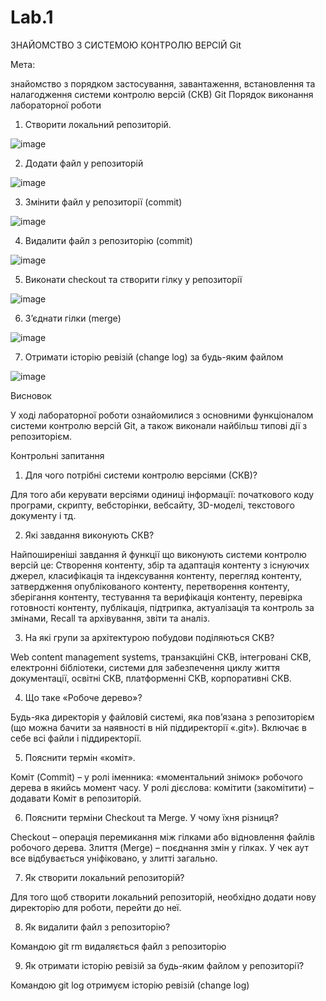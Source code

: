 # Lab.1

ЗНАЙОМСТВО З СИСТЕМОЮ КОНТРОЛЮ ВЕРСІЙ Git

Мета:

знайомство з порядком застосування, завантаження, встановлення та налагодження системи контролю версій (СКВ) Git
Порядок виконання лабораторної роботи

1. Створити локальний репозиторій.

![image](https://user-images.githubusercontent.com/46502035/201206998-24825305-9f21-4cc8-b237-54aa1aef716a.png)

2. Додати файл у репозиторій

![image](https://user-images.githubusercontent.com/46502035/201212877-5f5d17ee-efd0-42bf-a109-6ae191a81762.png)

3. Змінити файл у репозиторії (commit)

![image](https://user-images.githubusercontent.com/46502035/201215434-2bfa21b6-470b-485d-a4e0-fc42e7daf178.png)

4. Видалити файл з репозиторію (commit)

![image](https://user-images.githubusercontent.com/46502035/201216986-db5f1a51-7ec1-42d4-9844-48f6c40a1472.png)

5. Виконати checkout та створити гілку у репозиторії

![image](https://user-images.githubusercontent.com/46502035/201218154-b11f98f8-92a2-4ef2-906f-90cf9257ae66.png)

6. З’єднати гілки (merge)

![image](https://user-images.githubusercontent.com/46502035/201218285-5b83c14f-dc9f-4657-aec7-02df0e4f42c6.png)

7. Отримати історію ревізій (change log) за будь-яким файлом

![image](https://user-images.githubusercontent.com/46502035/201218414-674c4dcb-30b0-4dae-8ae9-67cab95351f3.png)


Висновок

У ході лабораторної роботи ознайомилися з основними функціоналом системи контролю версій Git, а також виконали найбільш типові дії з репозиторієм.

Контрольні запитання

1. Для чого потрібні системи контролю версіями (СКВ)?

Для того аби керувати версіями одиниці інформації: початкового коду програми, скрипту, вебсторінки, вебсайту, 3D-моделі, текстового документу і тд.

2. Які завдання виконують СКВ?

Найпоширеніші завдання й функції що виконують системи контролю версій це: Створення контенту, збір та адаптація контенту з існуючих джерел, класифікація та індексування контенту, перегляд контенту, затвердження опублікованого контенту, перетворення контенту, зберігання контенту, тестування та верифікація контенту, перевірка готовності контенту, публікація, підтрипка, актуалізація та контроль за змінами, Recall та архівування, звіти та аналіз.

3. На які групи за архітектурою побудови поділяються СКВ?

Web content management systems, транзакційні СКВ, інтегровані СКВ, електронні бібліотеки, системи для забезпечення циклу життя документації, освітні СКВ, платформенні СКВ, корпоративні СКВ.

4. Що таке «Робоче дерево»?

Будь-яка директорія у файловій системі, яка пов’язана з репозиторієм (що можна бачити за наявності в ній піддиректорії «.git»). Включає в себе всі файли і піддиректорії.

5. Пояснити термін «коміт».

Коміт (Commit) – у ролі іменника: «моментальний знімок» робочого дерева в якийсь момент часу. У ролі дієслова: комітити (закомітити) – додавати Коміт в репозиторій.

6. Пояснити терміни Checkout та Merge. У чому їхня різниця?

Checkout – операція перемикання між гілками або відновлення файлів робочого дерева. Злиття (Merge) – поєднання змін у гілках. У чек аут все відбувається уніфіковано, у злитті загально.

7. Як створити локальний репозиторій?

Для того щоб створити локальний репозиторій, необхідно додати нову директорію для роботи, перейти до неї.

8. Як видалити файл з репозиторію?

Командою git rm <FileName> видаляється файл з репозиторію

9. Як отримати історію ревізій за будь-яким файлом у репозиторії?

Командою git log отримуєм історію ревізій (change log)
